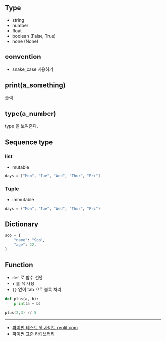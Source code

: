 ## Type

- string
- number
- float
- boolean (False, True)
- none (None)

## convention

- snake_case 사용하기

## print(a_something)

출력

## type(a_number)

type 을 보여준다.


## Sequence type

### list

- mutable 
```py
days = ["Mon", "Tue", "Wed", "Thur", "Fri"]
```

### Tuple

- immutable
```py
days = ("Mon", "Tue", "Wed", "Thur", "Fri")
```

## Dictionary

```py
soo = {
    "name": "Soo",
    "age": 22,
}
```

## Function

- `def` 로 함수 선언
- `:` 를 꼭 사용
- `{}` 없이 tab 으로 블록 처리

```py
def plus(a, b):
    print(a + b)

plus(2,3) // 5
``` 

---

- [파이썬 테스트 웹 사이트 replit.com](https://replit.com/@SooJungChae)
- [파이썬 표준 라이브러리](https://docs.python.org/ko/3/library/index.html)
